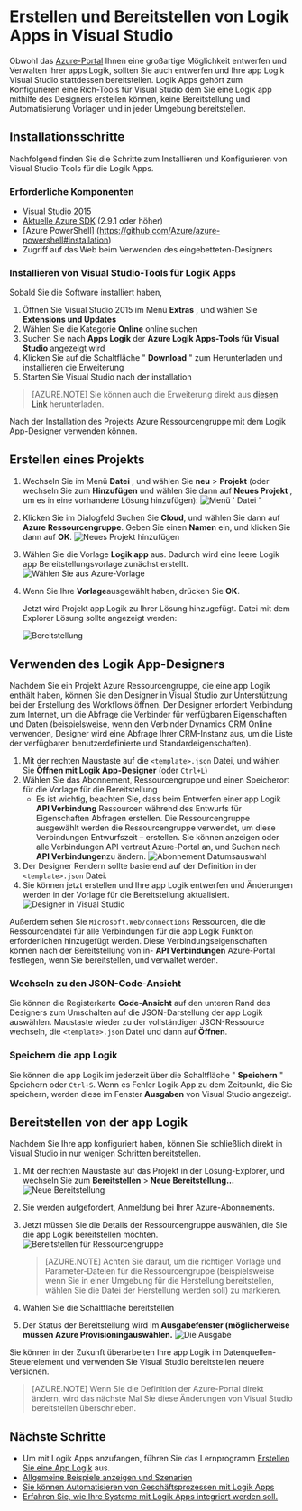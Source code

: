 <properties 
    pageTitle="Erstellen von Logik Apps in Visual Studio | Microsoft Azure" 
    description="Erstellen eines Projekts in Visual Studio erstellen und Bereitstellen Ihrer app Logik." 
    authors="jeffhollan" 
    manager="erikre" 
    editor="" 
    services="logic-apps" 
    documentationCenter=""/>

<tags
    ms.service="logic-apps"
    ms.workload="integration"
    ms.tgt_pltfrm="na"
    ms.devlang="na"
    ms.topic="article"
    ms.date="10/18/2016"
    ms.author="jehollan"/> 
    
# <a name="build-and-deploy-logic-apps-in-visual-studio"></a>Erstellen und Bereitstellen von Logik Apps in Visual Studio

Obwohl das [Azure-Portal](https://portal.azure.com/) Ihnen eine großartige Möglichkeit entwerfen und Verwalten Ihrer apps Logik, sollten Sie auch entwerfen und Ihre app Logik Visual Studio stattdessen bereitstellen.  Logik Apps gehört zum Konfigurieren eine Rich-Tools für Visual Studio dem Sie eine Logik app mithilfe des Designers erstellen können, keine Bereitstellung und Automatisierung Vorlagen und in jeder Umgebung bereitstellen.  

## <a name="installation-steps"></a>Installationsschritte

Nachfolgend finden Sie die Schritte zum Installieren und Konfigurieren von Visual Studio-Tools für die Logik Apps.

### <a name="prerequisites"></a>Erforderliche Komponenten

- [Visual Studio 2015](https://www.visualstudio.com/downloads/download-visual-studio-vs.aspx)
- [Aktuelle Azure SDK](https://azure.microsoft.com/downloads/) (2.9.1 oder höher)
- [Azure PowerShell] (https://github.com/Azure/azure-powershell#installation)
- Zugriff auf das Web beim Verwenden des eingebetteten-Designers

### <a name="install-visual-studio-tools-for-logic-apps"></a>Installieren von Visual Studio-Tools für Logik Apps

Sobald Sie die Software installiert haben, 

1. Öffnen Sie Visual Studio 2015 im Menü **Extras** , und wählen Sie **Extensions und Updates**
1. Wählen Sie die Kategorie **Online** online suchen
1. Suchen Sie nach **Apps Logik** der **Azure Logik Apps-Tools für Visual Studio** angezeigt wird
1. Klicken Sie auf die Schaltfläche " **Download** " zum Herunterladen und installieren die Erweiterung
1. Starten Sie Visual Studio nach der installation

> [AZURE.NOTE] Sie können auch die Erweiterung direkt aus [diesen Link](https://visualstudiogallery.msdn.microsoft.com/e25ad307-46cf-412e-8ba5-5b555d53d2d9) herunterladen.

Nach der Installation des Projekts Azure Ressourcengruppe mit dem Logik App-Designer verwenden können.

## <a name="create-a-project"></a>Erstellen eines Projekts

1. Wechseln Sie im Menü **Datei** , und wählen Sie **neu** >  **Projekt** (oder wechseln Sie zum **Hinzufügen** und wählen Sie dann auf **Neues Projekt** , um es in eine vorhandene Lösung hinzufügen):  ![Menü ' Datei '](./media/app-service-logic-deploy-from-vs/filemenu.png)

1. Klicken Sie im Dialogfeld Suchen Sie **Cloud**, und wählen Sie dann auf **Azure Ressourcengruppe**. Geben Sie einen **Namen** ein, und klicken Sie dann auf **OK**.
    ![Neues Projekt hinzufügen](./media/app-service-logic-deploy-from-vs/addnewproject.png)

1. Wählen Sie die Vorlage **Logik app** aus. Dadurch wird eine leere Logik app Bereitstellungsvorlage zunächst erstellt.
    ![Wählen Sie aus Azure-Vorlage](./media/app-service-logic-deploy-from-vs/selectazuretemplate.png)

1. Wenn Sie Ihre **Vorlage**ausgewählt haben, drücken Sie **OK**.

    Jetzt wird Projekt app Logik zu Ihrer Lösung hinzugefügt. Datei mit dem Explorer Lösung sollte angezeigt werden:  

    ![Bereitstellung](./media/app-service-logic-deploy-from-vs/deployment.png)

## <a name="using-the-logic-app-designer"></a>Verwenden des Logik App-Designers

Nachdem Sie ein Projekt Azure Ressourcengruppe, die eine app Logik enthält haben, können Sie den Designer in Visual Studio zur Unterstützung bei der Erstellung des Workflows öffnen.  Der Designer erfordert Verbindung zum Internet, um die Abfrage die Verbinder für verfügbaren Eigenschaften und Daten (beispielsweise, wenn den Verbinder Dynamics CRM Online verwenden, Designer wird eine Abfrage Ihrer CRM-Instanz aus, um die Liste der verfügbaren benutzerdefinierte und Standardeigenschaften).

1. Mit der rechten Maustaste auf die `<template>.json` Datei, und wählen Sie **Öffnen mit Logik App-Designer** (oder `Ctrl+L`)
1. Wählen Sie das Abonnement, Ressourcengruppe und einen Speicherort für die Vorlage für die Bereitstellung
    - Es ist wichtig, beachten Sie, dass beim Entwerfen einer app Logik **API Verbindung** Ressourcen während des Entwurfs für Eigenschaften Abfragen erstellen.  Die Ressourcengruppe ausgewählt werden die Ressourcengruppe verwendet, um diese Verbindungen Entwurfszeit – erstellen.  Sie können anzeigen oder alle Verbindungen API vertraut Azure-Portal an, und Suchen nach **API Verbindungen**zu ändern.
    ![Abonnement Datumsauswahl](./media/app-service-logic-deploy-from-vs/designer_picker.png)
1. Der Designer Rendern sollte basierend auf der Definition in der `<template>.json` Datei.
1. Sie können jetzt erstellen und Ihre app Logik entwerfen und Änderungen werden in der Vorlage für die Bereitstellung aktualisiert.
    ![Designer in Visual Studio](./media/app-service-logic-deploy-from-vs/designer_in_vs.png)

Außerdem sehen Sie `Microsoft.Web/connections` Ressourcen, die die Ressourcendatei für alle Verbindungen für die app Logik Funktion erforderlichen hinzugefügt werden.  Diese Verbindungseigenschaften können nach der Bereitstellung von in- **API Verbindungen** Azure-Portal festlegen, wenn Sie bereitstellen, und verwaltet werden.

### <a name="switching-to-the-json-code-view"></a>Wechseln zu den JSON-Code-Ansicht

Sie können die Registerkarte **Code-Ansicht** auf den unteren Rand des Designers zum Umschalten auf die JSON-Darstellung der app Logik auswählen.  Maustaste wieder zu der vollständigen JSON-Ressource wechseln, die `<template>.json` Datei und dann auf **Öffnen**.

### <a name="saving-the-logic-app"></a>Speichern die app Logik

Sie können die app Logik im jederzeit über die Schaltfläche " **Speichern** " Speichern oder `Ctrl+S`.  Wenn es Fehler Logik-App zu dem Zeitpunkt, die Sie speichern, werden diese im Fenster **Ausgaben** von Visual Studio angezeigt.

## <a name="deploying-your-logic-app"></a>Bereitstellen von der app Logik

Nachdem Sie Ihre app konfiguriert haben, können Sie schließlich direkt in Visual Studio in nur wenigen Schritten bereitstellen. 

1. Mit der rechten Maustaste auf das Projekt in der Lösung-Explorer, und wechseln Sie zum **Bereitstellen** > **Neue Bereitstellung...** 
     ![Neue Bereitstellung](./media/app-service-logic-deploy-from-vs/newdeployment.png)

2. Sie werden aufgefordert, Anmeldung bei Ihrer Azure-Abonnements. 

3. Jetzt müssen Sie die Details der Ressourcengruppe auswählen, die Sie die app Logik bereitstellen möchten. 
    ![Bereitstellen für Ressourcengruppe](./media/app-service-logic-deploy-from-vs/deploytoresourcegroup.png)

     > [AZURE.NOTE]    Achten Sie darauf, um die richtigen Vorlage und Parameter-Dateien für die Ressourcengruppe (beispielsweise wenn Sie in einer Umgebung für die Herstellung bereitstellen, wählen Sie die Datei der Herstellung werden soll) zu markieren. 
4. Wählen Sie die Schaltfläche bereitstellen
 
    
6. Der Status der Bereitstellung wird im **Ausgabefenster (möglicherweise müssen **Azure Provisioning**auswählen.** 
    ![Die Ausgabe](./media/app-service-logic-deploy-from-vs/output.png)

Sie können in der Zukunft überarbeiten Ihre app Logik im Datenquellen-Steuerelement und verwenden Sie Visual Studio bereitstellen neuere Versionen. 

> [AZURE.NOTE] Wenn Sie die Definition der Azure-Portal direkt ändern, wird das nächste Mal Sie diese Änderungen von Visual Studio bereitstellen überschrieben.

## <a name="next-steps"></a>Nächste Schritte

- Um mit Logik Apps anzufangen, führen Sie das Lernprogramm [Erstellen Sie eine App Logik](app-service-logic-create-a-logic-app.md) aus.  
- [Allgemeine Beispiele anzeigen und Szenarien](app-service-logic-examples-and-scenarios.md)
- [Sie können Automatisieren von Geschäftsprozessen mit Logik Apps](http://channel9.msdn.com/Events/Build/2016/T694) 
- [Erfahren Sie, wie Ihre Systeme mit Logik Apps integriert werden soll.](http://channel9.msdn.com/Events/Build/2016/P462)